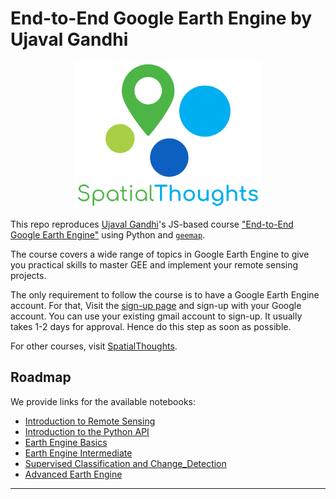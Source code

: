 # End-to-End Google Earth Engine by Ujaval Gandhi

<p align="center">
  <img width="300" src="static/imgs/spatial_thoughts_logo.png">
</p>

This repo reproduces [Ujaval Gandhi](https://github.com/spatialthoughts)'s JS-based course ["End-to-End Google Earth Engine"](https://courses.spatialthoughts.com/end-to-end-gee.html) using Python and [`geemap`](https://github.com/giswqs/geemap). 

The course covers a wide range of topics in Google Earth Engine to give you practical skills to master GEE and implement your remote sensing projects.

The only requirement to follow the course is to have a Google Earth Engine account. For that, Visit the [sign-up page](https://signup.earthengine.google.com/) and sign-up with your Google account. You can use your existing gmail account to sign-up. It usually takes 1-2 days for approval. Hence do this step as soon as possible.

For other courses, visit [SpatialThoughts](https://spatialthoughts.com/).

## Roadmap

We provide links for the available notebooks:
- [Introduction to Remote Sensing](https://nbviewer.jupyter.org/github/Akramz/end-to-end-gee/blob/main/0_Introduction_to_Remote_Sensing.ipynb)
- [Introduction to the Python API](https://nbviewer.jupyter.org/github/Akramz/end-to-end-gee/blob/main/1_Introduction_to_Python_API.ipynb)
- [Earth Engine Basics](https://nbviewer.jupyter.org/github/Akramz/end-to-end-gee/blob/main/2_Earth_Engine_Basics.ipynb)
- [Earth Engine Intermediate](https://nbviewer.jupyter.org/github/Akramz/end-to-end-gee/blob/main/3_Earth_Engine_Intermediate.ipynb)
- [Supervised Classification and Change_Detection](https://nbviewer.jupyter.org/github/Akramz/end-to-end-gee/blob/main/4_Supervised_Classification_and_Change_Detection.ipynb)
- [Advanced Earth Engine](https://nbviewer.jupyter.org/github/Akramz/end-to-end-gee/blob/main/5_Advanced_Earth_Engine.ipynb)

---
